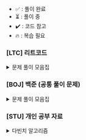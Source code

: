 - ✅ : 풀이 완료
- ⏳ : 풀이 중
- ✔️ : 코드 참고
- 🔥 : 복습 필요


### [LTC] 리트코드

<details>
	<summary>문제 풀이 모음집</summary>
  </br>
  
  |코드 번호|이름|난이도|풀이 유형|풀이 코드|풀이 시간|상태|
  |:------:|:------|:------:|:------|:------|:------|:------:|
  |**_1672_**|	[Richest Customer Wealth](https://leetcode.com/problems/richest-customer-wealth/)|	Easy |	`Array`|	[1672_Richest_Customer_Wealth.py](./[LTC]/Array/1672_Richest_Customer_Wealth.py)|	00:16:38.00|	✅|

</details>

### [BOJ] 백준 (공통 풀이 문제)

<details>
    <summary>문제 풀이 모음집</summary>
  </br>
    
  |코드 번호|이름|난이도|풀이 유형|풀이 코드|풀이 시간|상태|복습 필요 유무|복습할 내용|
  |:------:|:------|:------:|:------|:------|:------|:------:|:------:|:------:|
  |**_20061_**|  [모노미노도미노2](https://www.acmicpc.net/problem/20061)|	골드 2|	`구현`|	[01_모노미노도미노2.py](./[BOJ]/week01/01_모노미노도미노2.py)|	00:00:00.00|⏳| |
  |**_13549_**|  [숨바꼭질3](https://www.acmicpc.net/problem/13549)|골드 5|	`그래프`|	[02_숨바꼭질3.py](./[BOJ]/week01/02_숨바꼭질3.py)|	00:00:00.00| | |
  |**_25401_**|  [카드바꾸기](https://www.acmicpc.net/problem/25401)|골드 5|	`브루트포스`|	[03_카드바꾸기.py](./[BOJ]/week01/03_카드바꾸기.py)|	04:12:00.00|✔️| 🔥|logic|

</details>

### [STU] 개인 공부 자료
<details>
	<summary>다빈치 알고리즘</summary>
  </br>
  
  |코드 번호|이름|난이도|풀이 유형|풀이 코드|풀이 시간|상태|복습 필요 유무|복습할 내용|
  |:------:|:------|:------:|:------|:------|:------|:------:|:------:|:------:|
  |**_8393_**|	[합](https://www.acmicpc.net/problem/8393)|	브론즈 5|	`수학`|	[01_sum.py](./[STU]/davinci_algorithm/basic/01_math/01_sum.py)|	00:01:38.00|	✅|
  |**_10818_**|	[최소, 최대](https://www.acmicpc.net/problem/10818)|	브론즈 3|	`수학`|	[02_min_max.py](./[STU]/davinci_algorithm/basic/01_math/02_min_max.py)|	00:09:16.00|	✅|
  |**_29608_**|	[에라토스테네스의 체](https://www.acmicpc.net/problem/2960)|	실버 4|	`수학`|	[04_eratostenes.py](./[STU]/davinci_algorithm/basic/01_math/04_eratostenes.py)|	00:37:00.00| ✔️|
  |**_14215_**|	[세 막대](https://www.acmicpc.net/problem/14215)|	브론즈 3|	`수학`|	[06_세막대.py](./[STU]/davinci_algorithm/basic/01_math/06_세막대.py)|	00:11:00.00| ✅|
  |**_1002_**|  [터렛](https://www.acmicpc.net/problem/1002)|	실버 3|	`수학`|	[07_터렛.py](./[STU]/davinci_algorithm/basic/01_math/07_터렛.py)|	01:13:00.00| ✔️|🔥 |수학적 용법? 코드로 쓰는거|
  |**_2292_**|  [벌집](https://www.acmicpc.net/problem/2292)|	브론즈 2|	`수학`|	[08_벌집.py](./[STU]/davinci_algorithm/basic/01_math/08_벌집.py)|	00:26:00.00| ✅| |
  |**_4673_**|  [셀프 넘버](https://www.acmicpc.net/problem/4673)|실버 5|	`수학`|	[09_셀프넘버.py](./[STU]/davinci_algorithm/basic/01_math/09_셀프넘버.py)|	01:21:00.00| ✔️| |
  |**_17618_**|  [신기한 수](https://www.acmicpc.net/problem/17618)|브론즈 3|	`수학`|	[10_신기한수.py](./[STU]/davinci_algorithm/basic/01_math/10_신기한수.py)|	00:12:00.00| ✅| |
  |**_2577_**|  [숫자의 개수](https://www.acmicpc.net/problem/2577)|브론즈 2|	`수학`|	[11_숫자의개수.py](./[STU]/davinci_algorithm/basic/01_math/11_숫자의개수.py)|	00:11:00.00| ✅| |
  |**_2750_**|  [수 정렬하기](https://www.acmicpc.net/problem/2750)|브론즈 2|	`정렬`|	[01_수정렬.py](./[STU]/davinci_algorithm/basic/02_array/01_수정렬.py)|	00:10:00.00| ✅| |
  |**_10825_**|  [국영수](https://www.acmicpc.net/problem/10825)|실버 4|	`정렬`|	[02_국영수.py](./[STU]/davinci_algorithm/basic/02_array/02_국영수.py)|	01:38:00.00| ✔️| 🔥|lambda 사용법|
  |**_10875_**|  [팩토리얼](https://www.acmicpc.net/problem/10872)|브론즈 2|	`재귀함수`|	[01_팩토리얼.py](./[STU]/davinci_algorithm/basic/03_recursion/01_팩토리얼.py)|	00:22:00.00| ✅| |
  |**_17478_**|  [재귀함수가 뭔가요?](https://www.acmicpc.net/problem/17478)|실버 5|	`재귀함수`|	[03_재귀함수가뭔가요.py](./[STU]/davinci_algorithm/basic/03_recursion/03_재귀함수가뭔가요.py)|	00:40:00.00| ✔️| |
  |**_10813_**|  [공바꾸기](https://www.acmicpc.net/problem/10813)|브론즈 2|	`자료구조`|	[01_공바꾸기.py](./[STU]/davinci_algorithm/basic/04_data_structure/01_공바꾸기.py)|	00:00:00.00| | |
  |**_10828_**|  [스택](https://www.acmicpc.net/problem/10828)|실버 4|	`자료구조`|	[02_스택.py](./[STU]/davinci_algorithm/basic/04_data_structure/02_스택.py)|	00:32:00.00|✅| |
  |**_11866_**|  [요세푸스 문제0](https://www.acmicpc.net/problem/11866)|실버 4|	`자료구조`|	[03_요세푸스.py](./[STU]/davinci_algorithm/basic/04_data_structure/03_요세푸스.py)|	01:23:00.00| ✔️|🔥| temp list 처리하기|
  |**_1436_**|  [영화감독 숌](https://www.acmicpc.net/problem/1436)|실버 5|	`브루트 포스`|	[01_영화감독숌.py](./[STU]/davinci_algorithm/basic/05_brute_force/01_영화감독숌.py)|	00:28:00.00| ✔️| |
  |**_2798_**|  [블랙잭](https://www.acmicpc.net/problem/2798)|브론즈 2|	`브루트 포스`|	[02_블랙잭.py](./[STU]/davinci_algorithm/basic/05_brute_force/02_블랙잭.py)|	00:21:00.00|✅ | |
  |**_17614_**|  [369](https://www.acmicpc.net/problem/17614)|브론즈 3|	`브루트 포스`|	[03_369.py](./[STU]/davinci_algorithm/basic/05_brute_force/03_369.py)|	00:39:00.00|✅ | |
  |**_28215_**|  [대피소](https://www.acmicpc.net/problem/28215)|실버 4|	`브루트 포스`|	[04_대피소.py](./[STU]/davinci_algorithm/basic/05_brute_force/04_대피소.py)|	02:11:00.00|✔️|🔥|float('inf') 그리고 multi for loop 연습|
  |**_2531_**|  [회전초밥](https://www.acmicpc.net/problem/2531)|실버 1|	`브루트 포스`|	[05_회전초밥.py](./[STU]/davinci_algorithm/basic/05_brute_force/05_회전초밥.py)|	02:02:00.00| ✔️|🔥|원형벨트 처리|
  |**_17608_**|  [막대기](https://www.acmicpc.net/problem/17608)|	브론즈 2|	`구현`|	[01_막대기.py](./[STU]/davinci_algorithm/basic/07_implement/01_막대기.py)|	00:00:00.00| | |
  |**_19939_**|  [박 터트리기](https://www.acmicpc.net/problem/19939)|실버 4|	`구현`|	[02_박터트리기.py](./[STU]/davinci_algorithm/basic/07_implement/02_박터트리기.py)|	00:00:00.00|✔️|🔥|로직 구현|

</details>


<!-- 
format
|**_2292_**|  [벌집](https://www.acmicpc.net/problem/2292)|	브론즈 2|	`수학`|	[08_벌집.py](./[STU]/davinci_algorithm/basic/01_math/08_벌집.py)|	00:00:00.00| | |
-->